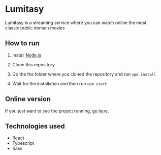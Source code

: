 # Lumitasy

Lumitasy is a streaming service where you can watch online the most classic public domain movies

## How to run

1. Install [Node.js](https://nodejs.org/)

2. Clone this repository

3. Go the the folder where you cloned the repository and run `npm install`

4. Wait for the installation and then run `npm start`

## Online version

If you just want to see the project running, [go here](https://www.lumitasy.com/).

## Technologies used
- React
- Typescript
- Sass
